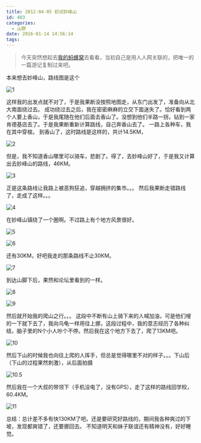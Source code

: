 ```yaml
---
title: 2012-04-05 初试妙峰山
id: 403
categories:
  - 山野
date: 2016-01-14 14:56:14
tags:
---
```


> 今天突然想起去[我的蚂蜂窝](http://www.mafengwo.cn/u/1346676.html)去看看，当初自己是用人人网关联的，把唯一的一篇游记复制过来吧。

本来想去妙峰山，路线图是这个

![1](http://www.formalscience.com/blog/wp-content/uploads/2016/01/1.jpeg)

这样我的出发点就不对了，于是我果断没按照地图走，从东门出发了，准备向从北大南面绕过去。
成功绕过去之后，我在密密麻麻的立交下面迷失了。恰好看到两个人要上香山，于是我尾随在他们后面去香山了。没想到他们半路一拐，钻到一家肯德基店去了。于是我果断重新计算路线，自己奔香山去了。
一路上各种车，我在其中穿梭。
到香山了，这时路线是这样的，共计14.5KM，

![2](http://www.formalscience.com/blog/wp-content/uploads/2016/01/2.jpeg)

但是，我不知道香山哪里可以骑车，悲剧了。得了，去妙峰山好了，于是我又计算出去妙峰山的路线，46KM。

![3](http://www.formalscience.com/blog/wp-content/uploads/2016/01/3.jpeg)

正是这条路线让我路上被恶狗狂追，穿越拥挤的集市。。。
然后我果断走错路线了，走成了这样。。。

![4](http://www.formalscience.com/blog/wp-content/uploads/2016/01/4.jpeg)

在妙峰山镇绕了一个圈啊。不过路上有个地方风景很好。

![5](http://www.formalscience.com/blog/wp-content/uploads/2016/01/5.jpeg)

![6](http://www.formalscience.com/blog/wp-content/uploads/2016/01/6.jpeg)

还有30KM，好吧我走的那条路线不止30KM。

![7](http://www.formalscience.com/blog/wp-content/uploads/2016/01/7.jpeg)

到达山脚下后，果然和论坛里看到的一样。

![8](http://www.formalscience.com/blog/wp-content/uploads/2016/01/8.jpeg)

![9](http://www.formalscience.com/blog/wp-content/uploads/2016/01/9.jpeg)

然后就开始我的爬山之行。。。
这段中不断有山上骑下来的人喊加油，可是他们嗖的一下就下去了，我向乌龟一样用往上挪，这段过程中，我的意志经历了各种纠结，脑子里的N个小人吵个不停。然后我在这个地方下去了，爬了13KM吧。

![10](http://www.formalscience.com/blog/wp-content/uploads/2016/01/10.jpeg)

然后下山的时候我也向往上爬的人挥手，但总是觉得哪里不对的样子。。。下山后（下山的过程果然刺激），从后面拍摄

![10.5](http://www.formalscience.com/blog/wp-content/uploads/2016/01/10.5.jpeg)

然后我在一个大叔的带领下（手机没电了，没有GPS），走了这样的路线回学校，60.4KM。

![11](http://www.formalscience.com/blog/wp-content/uploads/2016/01/11.jpeg)

总结：总计差不多有快130KM了吧。还是要研究好路线的，期间我各种爽过的下坡，发现都爽错了，还要挪回去。
不知道明天和妹子联谊还有精神没有，好好睡觉。
